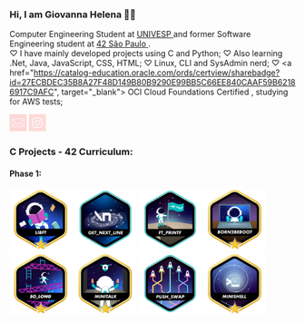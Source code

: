 ### Hi, I am Giovanna Helena 🧜‍♀️
  Computer Engineering Student at <a href="https://univesp.br/" target="_blank"> UNIVESP </a> and former Software Engineering student at <a href="https://www.42network.org/" target="_blank"> 42 </a> <a href="https://www.42sp.org.br/" target="_blank"> São Paulo </a>. <br>
  ♡ I have mainly developed projects using C and Python;
  ♡ Also learning .Net, Java, JavaScript, CSS, HTML;
  ♡ Linux, CLI and SysAdmin nerd;
  ♡ <a href="https://catalog-education.oracle.com/ords/certview/sharebadge?id=27ECBDEC35B8A27F48D149B80B9290E99BB5C66EE840CAAF59B62186917C9AFC", target="_blank"> OCI Cloud Foundations Certified </a>, studying for AWS tests;
  
  <a href="mailto:giovannahelenas@gmail.com" target="_blank"><img width="30" alt="mail" src="./imgs/mail.png"></a>
  <a href="https://www.instagram.com/itgihelena" target="_blank"><img width="30" alt="instagram" src="./imgs/ig.png"></a>
  
 ### C Projects - 42 Curriculum:
 #### Phase 1:
 
 <a href="https://github.com/giovannahelena/Libft_42" target="_blank"><img width="110" alt="Libft" src="./imgs/libft.png"></a>
 <a href="https://github.com/giovannahelena/Get_Next_Line_42" target="_blank"><img width="110" alt="Get_Next_Line" src="./imgs/get_next_line.png"></a>
 <a href="https://github.com/giovannahelena/Ft_Printf_42" target="_blank"><img width="110" alt="Ft_Printf" src="./imgs/ft_printf.png"></a>
 <a href="https://github.com/giovannahelena/Born_2_be_Root_42" target="_blank"><img width="110" alt="Born_2_be_Root" src="./imgs/born2beroot.png"></a>
 <a href="https://github.com/giovannahelena/So_long_42" target="_blank"><img width="110" alt="So_long" src="./imgs/so_long.png"></a>
 <a href="https://github.com/giovannahelena/Minitalk_42" target="_blank"><img width="110" alt="Minitalk" src="./imgs/minitalk.png"></a>
 <a href="https://github.com/giovannahelena/Push_Swap" target="_blank"><img width="110" alt="Minitalk" src="./imgs/push_swap.png"></a>
 <a href="" target="_blank"><img width="110" alt="Minishell" src="./imgs/minishell.png"></a>
